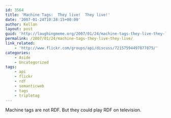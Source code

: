 ```yaml
---
id: 3564
title: 'Machine Tags:  They live!  They live!'
date: '2007-01-24T10:28:15+00:00'
author: Kellan
layout: post
guid: 'http://laughingmeme.org/2007/01/24/machine-tags-they-live-they-live/'
permalink: /2007/01/24/machine-tags-they-live-they-live/
link_related:
    - 'http://www.flickr.com/groups/api/discuss/72157594497877875/'
categories:
    - Aside
    - Uncategorized
tags:
    - api
    - flickr
    - rdf
    - semanticweb
    - tags
    - tripletag
---
```


Machine tags are not RDF. But they could play RDF on television.